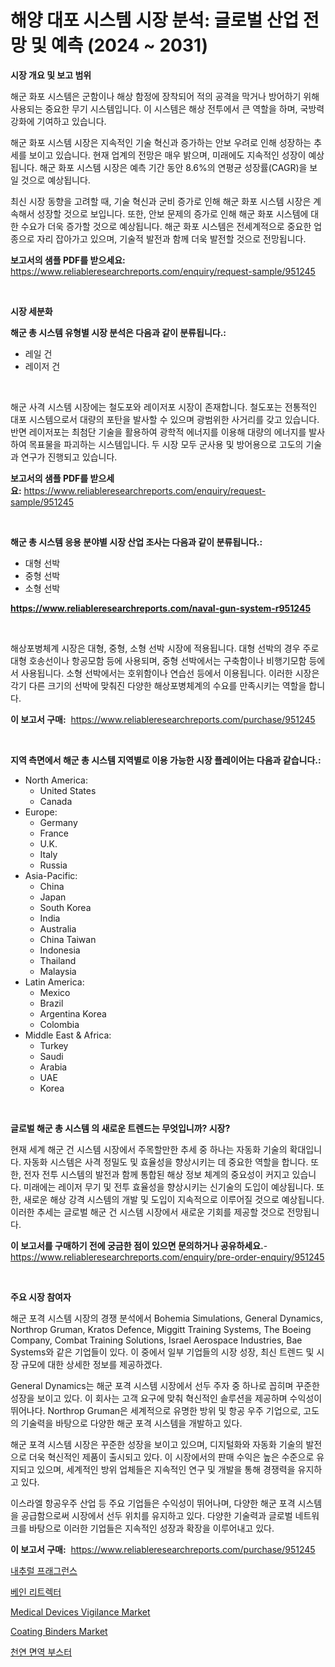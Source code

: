 <p><h1>해양 대포 시스템 시장 분석: 글로벌 산업 전망 및 예측 (2024 ~ 2031)</h1></p><p><strong>시장 개요 및 보고 범위</strong></p>
<p><p>해군 화포 시스템은 군함이나 해상 함정에 장착되어 적의 공격을 막거나 방어하기 위해 사용되는 중요한 무기 시스템입니다. 이 시스템은 해상 전투에서 큰 역할을 하며, 국방력 강화에 기여하고 있습니다.</p><p>해군 화포 시스템 시장은 지속적인 기술 혁신과 증가하는 안보 우려로 인해 성장하는 추세를 보이고 있습니다. 현재 업계의 전망은 매우 밝으며, 미래에도 지속적인 성장이 예상됩니다. 해군 화포 시스템 시장은 예측 기간 동안 8.6%의 연평균 성장률(CAGR)을 보일 것으로 예상됩니다.</p><p>최신 시장 동향을 고려할 때, 기술 혁신과 군비 증가로 인해 해군 화포 시스템 시장은 계속해서 성장할 것으로 보입니다. 또한, 안보 문제의 증가로 인해 해군 화포 시스템에 대한 수요가 더욱 증가할 것으로 예상됩니다. 해군 화포 시스템은 전세계적으로 중요한 업종으로 자리 잡아가고 있으며, 기술적 발전과 함께 더욱 발전할 것으로 전망됩니다.</p></p>
<p><strong>보고서의 샘플 PDF를 받으세요:</strong> <a href="https://www.reliableresearchreports.com/enquiry/request-sample/951245">https://www.reliableresearchreports.com/enquiry/request-sample/951245</a></p>
<p>&nbsp;</p>
<p><strong>시장 세분화</strong></p>
<p><strong>해군 총 시스템 유형별 시장 분석은 다음과 같이 분류됩니다.:</strong></p>
<p><ul><li>레일 건</li><li>레이저 건</li></ul></p>
<p>&nbsp;</p>
<p><p>해군 사격 시스템 시장에는 철도포와 레이저포 시장이 존재합니다. 철도포는 전통적인 대포 시스템으로서 대량의 포탄을 발사할 수 있으며 광범위한 사거리를 갖고 있습니다. 반면 레이저포는 최첨단 기술을 활용하여 광학적 에너지를 이용해 대량의 에너지를 발사하여 목표물을 파괴하는 시스템입니다. 두 시장 모두 군사용 및 방어용으로 고도의 기술과 연구가 진행되고 있습니다.</p></p>
<p><strong>보고서의 샘플 PDF를 받으세요:</strong>&nbsp;<a href="https://www.reliableresearchreports.com/enquiry/request-sample/951245">https://www.reliableresearchreports.com/enquiry/request-sample/951245</a></p>
<p>&nbsp;</p>
<p><strong> 해군 총 시스템 응용 분야별 시장 산업 조사는 다음과 같이 분류됩니다.:</strong></p>
<p><ul><li>대형 선박</li><li>중형 선박</li><li>소형 선박</li></ul></p>
<p><strong><a href="https://www.reliableresearchreports.com/naval-gun-system-r951245">https://www.reliableresearchreports.com/naval-gun-system-r951245</a></strong></p>
<p>&nbsp;</p>
<p><p>해상포병체계 시장은 대형, 중형, 소형 선박 시장에 적용됩니다. 대형 선박의 경우 주로 대형 호송선이나 항공모함 등에 사용되며, 중형 선박에서는 구축함이나 비행기모함 등에서 사용됩니다. 소형 선박에서는 호위함이나 연습선 등에서 이용됩니다. 이러한 시장은 각기 다른 크기의 선박에 맞춰진 다양한 해상포병체계의 수요를 만족시키는 역할을 합니다.</p></p>
<p><strong>이 보고서 구매:</strong>&nbsp; <a href="https://www.reliableresearchreports.com/purchase/951245">https://www.reliableresearchreports.com/purchase/951245</a></p>
<p>&nbsp;</p>
<p><strong>지역 측면에서 해군 총 시스템 지역별로 이용 가능한 시장 플레이어는 다음과 같습니다.:</strong></p>
<p><ul>
    <li>
        North America:
        <ul>
            <li>United States</li>
            <li>Canada</li>
        </ul>
    </li>
    <li>
        Europe:
        <ul>
            <li>Germany</li>
            <li>France</li>
            <li>U.K.</li>
            <li>Italy</li>
            <li>Russia</li>
        </ul>
    </li>
    <li>
        Asia-Pacific:
        <ul>
            <li>China</li>
            <li>Japan</li>
            <li>South Korea</li>
            <li>India</li>
            <li>Australia</li>
            <li>China Taiwan</li>
            <li>Indonesia</li>
            <li>Thailand</li>
            <li>Malaysia</li>
        </ul>
    </li>
    <li>
        Latin America:
        <ul>
            <li>Mexico</li>
            <li>Brazil</li>
            <li>Argentina Korea</li>
            <li>Colombia</li>
        </ul>
    </li>
    <li>
        Middle East & Africa:
        <ul>
            <li>Turkey</li>
            <li>Saudi</li>
            <li>Arabia</li>
            <li>UAE</li>
            <li>Korea</li>
        </ul>
    </li>
    </ul></p>
<p>&nbsp;</p>
<p><strong>글로벌 해군 총 시스템 의 새로운 트렌드는 무엇입니까? 시장?</strong></p>
<p><p>현재 세계 해군 건 시스템 시장에서 주목할만한 추세 중 하나는 자동화 기술의 확대입니다. 자동화 시스템은 사격 정밀도 및 효율성을 향상시키는 데 중요한 역할을 합니다. 또한, 전자 전투 시스템의 발전과 함께 통합된 해상 정보 체계의 중요성이 커지고 있습니다. 미래에는 레이저 무기 및 전투 효율성을 향상시키는 신기술의 도입이 예상됩니다. 또한, 새로운 해상 강격 시스템의 개발 및 도입이 지속적으로 이루어질 것으로 예상됩니다. 이러한 추세는 글로벌 해군 건 시스템 시장에서 새로운 기회를 제공할 것으로 전망됩니다.</p></p>
<p><strong>이 보고서를 구매하기 전에 궁금한 점이 있으면 문의하거나 공유하세요.</strong>- <a href="https://www.reliableresearchreports.com/enquiry/pre-order-enquiry/951245">https://www.reliableresearchreports.com/enquiry/pre-order-enquiry/951245</a></p>
<p>&nbsp;</p>
<p><strong>주요 시장 참여자</strong></p>
<p><p>해군 포격 시스템 시장의 경쟁 분석에서 Bohemia Simulations, General Dynamics, Northrop Gruman, Kratos Defence, Miggitt Training Systems, The Boeing Company, Combat Training Solutions, Israel Aerospace Industries, Bae Systems와 같은 기업들이 있다. 이 중에서 일부 기업들의 시장 성장, 최신 트렌드 및 시장 규모에 대한 상세한 정보를 제공하겠다.</p><p>General Dynamics는 해군 포격 시스템 시장에서 선두 주자 중 하나로 꼽히며 꾸준한 성장을 보이고 있다. 이 회사는 고객 요구에 맞춰 혁신적인 솔루션을 제공하며 수익성이 뛰어나다. Northrop Gruman은 세계적으로 유명한 방위 및 항공 우주 기업으로, 고도의 기술력을 바탕으로 다양한 해군 포격 시스템을 개발하고 있다. </p><p>해군 포격 시스템 시장은 꾸준한 성장을 보이고 있으며, 디지털화와 자동화 기술의 발전으로 더욱 혁신적인 제품이 출시되고 있다. 이 시장에서의 판매 수익은 높은 수준으로 유지되고 있으며, 세계적인 방위 업체들은 지속적인 연구 및 개발을 통해 경쟁력을 유지하고 있다.</p><p>이스라엘 항공우주 산업 등 주요 기업들은 수익성이 뛰어나며, 다양한 해군 포격 시스템을 공급함으로써 시장에서 선두 위치를 유지하고 있다. 다양한 기술력과 글로벌 네트워크를 바탕으로 이러한 기업들은 지속적인 성장과 확장을 이루어내고 있다.</p></p>
<p><strong>이 보고서 구매:</strong>&nbsp;&nbsp;<a href="https://www.reliableresearchreports.com/purchase/951245">https://www.reliableresearchreports.com/purchase/951245</a></p>
<p><p><a href="https://github.com/Howaoole34545/Market-Research-Report-List-1/blob/main/154084051324.md">내추럴 프래그런스</a></p><p><a href="https://medium.com/@cierrahayes645/%EC%A0%95%EB%A7%A5%EC%9D%84-%EC%9E%AC%EB%B0%B0%EC%B9%98-%EC%8B%9C%ED%82%A4%EA%B8%B0-%EC%9C%A0%ED%98%95-%EC%9D%91%EC%9A%A9-%EB%B0%8F-%EC%A7%80%EB%A6%AC%EC%A0%81%EC%9D%B8-%EC%B8%A1%EB%A9%B4%EC%97%90%EC%84%9C%EC%9D%98-%EC%A2%85%ED%95%A9-%ED%8F%89%EA%B0%80-8d557c353709">베인 리트렉터</a></p><p><a href="https://github.com/julyju69/Market-Research-Report-List-3/blob/main/medical-devices-vigilance-market.md">Medical Devices Vigilance Market</a></p><p><a href="https://www.linkedin.com/pulse/coating-binders-market-size-examines-its-scope-primary-focus-xzele?trackingId=l1lwK8QkiwO47KiZGrED5A%3D%3D">Coating Binders Market</a></p><p><a href="https://github.com/JackieFauhey9089475/Market-Research-Report-List-1/blob/main/928889351326.md">천연 면역 부스터</a></p></p>